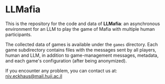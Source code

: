 # LLMafia

This is the repository for the code and data of **LLMafia**: an asynchronous environment for an LLM to play the game of Mafia with multiple human participants.

The collected data of games is available under the `games` directory.
Each game subdirectory contains files with the messages sent by all players, human and LLM, in addition to game-management messages, metadata, and each game's configuration (after being anonymized).

If you encounter any problem, you can contact us at: niv.eckhaus@mail.huji.ac.il
